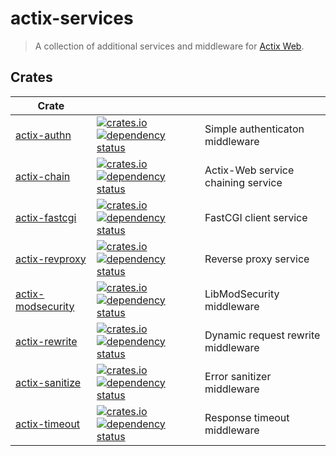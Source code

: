 # actix-services

> A collection of additional services and middleware for [Actix Web](https://github.com/actix/actix-web).

## Crates

| Crate                                    |                                                                                                                                                                                                                                                       |                                    |
| ---------------------------------------- | ----------------------------------------------------------------------------------------------------------------------------------------------------------------------------------------------------------------------------------------------------- | ---------------------------------- |
| [actix-authn](./actix-authn)             | [![crates.io](https://img.shields.io/crates/v/actix-authn?label=latest)](https://crates.io/crates/actix-authn) [![dependency status](https://deps.rs/crate/actix-authn/latest/status.svg)](https://deps.rs/crate/actix-authn)                         | Simple authenticaton middleware    |
| [actix-chain](./actix-chain)             | [![crates.io](https://img.shields.io/crates/v/actix-chain?label=latest)](https://crates.io/crates/actix-chain) [![dependency status](https://deps.rs/crate/actix-chain/latest/status.svg)](https://deps.rs/crate/actix-chain)                         | Actix-Web service chaining service |
| [actix-fastcgi](./actix-fastcgi)         | [![crates.io](https://img.shields.io/crates/v/actix-fastcgi?label=latest)](https://crates.io/crates/actix-fastcgi) [![dependency status](https://deps.rs/crate/actix-fastcgi/latest/status.svg)](https://deps.rs/crate/actix-fastcgi)                 | FastCGI client service             |
| [actix-revproxy](./actix-revproxy)       | [![crates.io](https://img.shields.io/crates/v/actix-revproxy?label=latest)](https://crates.io/crates/actix-revproxy) [![dependency status](https://deps.rs/crate/actix-revproxy/latest/status.svg)](https://deps.rs/crate/actix-revproxy)             | Reverse proxy service              |
| [actix-modsecurity](./actix-modsecurity) | [![crates.io](https://img.shields.io/crates/v/actix-modsecurity?label=latest)](https://crates.io/crates/actix-modsecurity) [![dependency status](https://deps.rs/crate/actix-modsecurity/latest/status.svg)](https://deps.rs/crate/actix-modsecurity) | LibModSecurity middleware          |
| [actix-rewrite](./actix-rewrite)         | [![crates.io](https://img.shields.io/crates/v/actix-rewrite?label=latest)](https://crates.io/crates/actix-rewrite) [![dependency status](https://deps.rs/crate/actix-rewrite/latest/status.svg)](https://deps.rs/crate/actix-rewrite)                 | Dynamic request rewrite middleware |
| [actix-sanitize](./actix-sanitize)       | [![crates.io](https://img.shields.io/crates/v/actix-sanitize?label=latest)](https://crates.io/crates/actix-sanitize) [![dependency status](https://deps.rs/crate/actix-sanitize/latest/status.svg)](https://deps.rs/crate/actix-sanitize)             | Error sanitizer middleware         |
| [actix-timeout](./actix-timeout)         | [![crates.io](https://img.shields.io/crates/v/actix-timeout?label=latest)](https://crates.io/crates/actix-timeout) [![dependency status](https://deps.rs/crate/actix-timeout/latest/status.svg)](https://deps.rs/crate/actix-timeout)                 | Response timeout middleware        |
